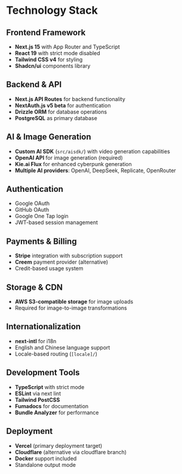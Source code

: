 # Technology Stack

## Frontend Framework
- **Next.js 15** with App Router and TypeScript
- **React 19** with strict mode disabled
- **Tailwind CSS v4** for styling
- **Shadcn/ui** components library

## Backend & API
- **Next.js API Routes** for backend functionality
- **NextAuth.js v5 beta** for authentication
- **Drizzle ORM** for database operations
- **PostgreSQL** as primary database

## AI & Image Generation
- **Custom AI SDK** (`src/aisdk/`) with video generation capabilities
- **OpenAI API** for image generation (required)
- **Kie.ai Flux** for enhanced cyberpunk generation
- **Multiple AI providers**: OpenAI, DeepSeek, Replicate, OpenRouter

## Authentication
- Google OAuth
- GitHub OAuth  
- Google One Tap login
- JWT-based session management

## Payments & Billing
- **Stripe** integration with subscription support
- **Creem** payment provider (alternative)
- Credit-based usage system

## Storage & CDN
- **AWS S3-compatible storage** for image uploads
- Required for image-to-image transformations

## Internationalization
- **next-intl** for i18n
- English and Chinese language support
- Locale-based routing (`[locale]/`)

## Development Tools
- **TypeScript** with strict mode
- **ESLint** via next lint
- **Tailwind PostCSS** 
- **Fumadocs** for documentation
- **Bundle Analyzer** for performance

## Deployment
- **Vercel** (primary deployment target)
- **Cloudflare** (alternative via cloudflare branch)
- **Docker** support included
- Standalone output mode